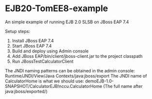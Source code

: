 # EJB20-TomEE8-example
An simple example of running EJB 2.0 SLSB on JBoss EAP 7.4

Setup steps:
1. Install JBoss EAP 7.4
2. Start JBoss EAP 7.4  
3. Build and deploy using Admin console
4. Add JBoss EAP/bin/client/jboss-client.jar to the project classpath
5. Run JBossTestCalculatorClient

The JNDI naming patterns can be obtained in the admin console: Runtime/JNDI/View/Java Contexts/java:jboss/export
The JNDI name of CalculatorHome is what we should use: demoEJB-1.0-SNAPSHOT/CalculatorEJB!nccu.CalculatorHome
(The full name after java:jboss/exported/)